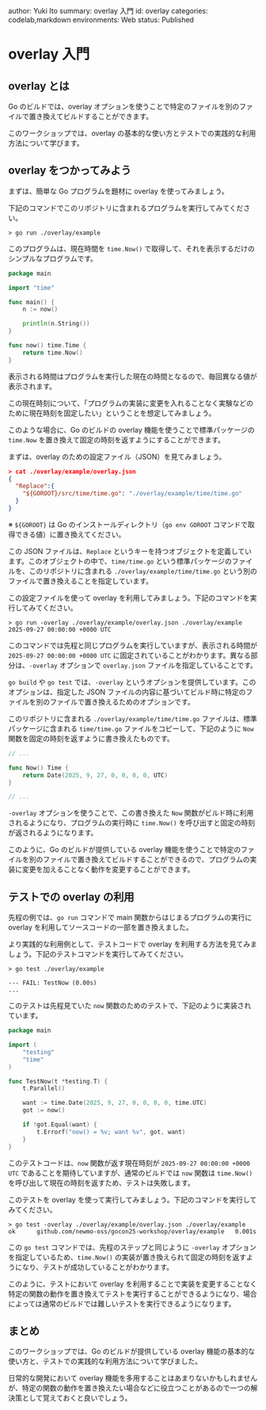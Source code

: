 author: Yuki Ito
summary: overlay 入門
id: overlay
categories: codelab,markdown
environments: Web
status: Published

# overlay 入門

## overlay とは

Go のビルドでは、overlay オプションを使うことで特定のファイルを別のファイルで置き換えてビルドすることができます。

このワークショップでは、overlay の基本的な使い方とテストでの実践的な利用方法について学びます。

## overlay をつかってみよう

まずは、簡単な Go プログラムを題材に overlay を使ってみましょう。

下記のコマンドでこのリポジトリに含まれるプログラムを実行してみてください。

```text
> go run ./overlay/example
```

このプログラムは、現在時間を `time.Now()` で取得して、それを表示するだけのシンプルなプログラムです。

```go
package main

import "time"

func main() {
	n := now()

	println(n.String())
}

func now() time.Time {
	return time.Now()
}
```

表示される時間はプログラムを実行した現在の時間となるので、毎回異なる値が表示されます。

この現在時刻について、「プログラムの実装に変更を入れることなく実験などのために現在時刻を固定したい」ということを想定してみましょう。

このような場合に、Go のビルドの overlay 機能を使うことで標準パッケージの `time.Now` を置き換えて固定の時刻を返すようにすることができます。

まずは、overlay のための設定ファイル（JSON）を見てみましょう。

```json
> cat ./overlay/example/overlay.json
{
  "Replace":{
    "${GOROOT}/src/time/time.go": "./overlay/example/time/time.go"
  }
}
```

※ `${GOROOT}` は Go のインストールディレクトリ（`go env GOROOT` コマンドで取得できる値）に置き換えてください。

この JSON ファイルは、`Replace` というキーを持つオブジェクトを定義しています。このオブジェクトの中で、`time/time.go` という標準パッケージのファイルを、このリポジトリに含まれる `./overlay/example/time/time.go` という別のファイルで置き換えることを指定しています。

この設定ファイルを使って overlay を利用してみましょう。下記のコマンドを実行してみてください。

```text
> go run -overlay ./overlay/example/overlay.json ./overlay/example
2025-09-27 00:00:00 +0000 UTC
```

このコマンドでは先程と同じプログラムを実行していますが、表示される時間が `2025-09-27 00:00:00 +0000 UTC` に固定されていることがわかります。異なる部分は、`-overlay` オプションで `overlay.json` ファイルを指定していることです。

`go build` や `go test` では、`-overlay` というオプションを提供しています。このオプションは、指定した JSON ファイルの内容に基づいてビルド時に特定のファイルを別のファイルで置き換えるためのオプションです。

このリポジトリに含まれる `./overlay/example/time/time.go` ファイルは、標準パッケージに含まれる `time/time.go` ファイルをコピーして、下記のように `Now` 関数を固定の時刻を返すように書き換えたものです。

```go
// ...

func Now() Time {
	return Date(2025, 9, 27, 0, 0, 0, 0, UTC)
}

// ...
```

`-overlay` オプションを使うことで、この書き換えた `Now` 関数がビルド時に利用されるようになり、プログラムの実行時に `time.Now()` を呼び出すと固定の時刻が返されるようになります。

このように、Go のビルドが提供している overlay 機能を使うことで特定のファイルを別のファイルで置き換えてビルドすることができるので、プログラムの実装に変更を加えることなく動作を変更することができます。

## テストでの overlay の利用

先程の例では、`go run` コマンドで main 関数からはじまるプログラムの実行に overlay を利用してソースコードの一部を置き換えました。

より実践的な利用例として、テストコードで overlay を利用する方法を見てみましょう。下記のテストコマンドを実行してみてください。

```text
> go test ./overlay/example

--- FAIL: TestNow (0.00s)
...
```

このテストは先程見ていた `now` 関数のためのテストで、下記のように実装されています。

```go
package main

import (
	"testing"
	"time"
)

func TestNow(t *testing.T) {
	t.Parallel()

	want := time.Date(2025, 9, 27, 0, 0, 0, 0, time.UTC)
	got := now()

	if !got.Equal(want) {
		t.Errorf("now() = %v; want %v", got, want)
	}
}
```

このテストコードは、`now` 関数が返す現在時刻が `2025-09-27 00:00:00 +0000 UTC` であることを期待していますが、通常のビルドでは `now` 関数は `time.Now()` を呼び出して現在の時刻を返すため、テストは失敗します。

このテストを overlay を使って実行してみましょう。下記のコマンドを実行してみてください。

```text
> go test -overlay ./overlay/example/overlay.json ./overlay/example
ok      github.com/newmo-oss/gocon25-workshop/overlay/example   0.001s
```

この `go test` コマンドでは、先程のステップと同じように `-overlay` オプションを指定しているため、`time.Now()` の実装が置き換えられて固定の時刻を返すようになり、テストが成功していることがわかります。

このように、テストにおいて overlay を利用することで実装を変更することなく特定の関数の動作を置き換えてテストを実行することができるようになり、場合によっては通常のビルドでは難しいテストを実行できるようになります。

## まとめ

このワークショップでは、Go のビルドが提供している overlay 機能の基本的な使い方と、テストでの実践的な利用方法について学びました。

日常的な開発において overlay 機能を多用することはあまりないかもしれませんが、特定の関数の動作を置き換えたい場合などに役立つことがあるので一つの解決策として覚えておくと良いでしょう。
